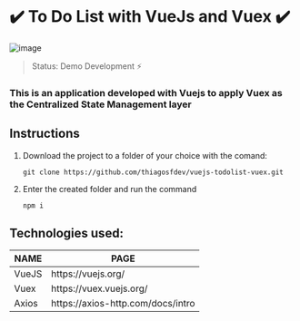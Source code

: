 <h1>✔️ To Do List with VueJs and Vuex ✔️</h1>

![image](https://user-images.githubusercontent.com/75589689/130104165-3d53e241-3e4c-4ea0-b7e7-393ecb877f95.png)

> Status: Demo Development ⚡

### This is an application developed with Vuejs to apply Vuex as the Centralized State Management layer

## Instructions

1. Download the project to a folder of your choice with the comand:

   ```git clone https://github.com/thiagosfdev/vuejs-todolist-vuex.git```

1. Enter the created folder and run the command 

   ```npm i```

## Technologies used:

<table>
  <thead>
    <th>NAME</th>
    <th>PAGE</th>
  </thead>
  <tbody>
    <tr>
      <td>VueJS</td>
      <td>https://vuejs.org/</td>
    </tr>
    <tr>
      <td>Vuex</td>
      <td>https://vuex.vuejs.org/</td>
    </tr>
    <tr>
      <td>Axios</td>
      <td>https://axios-http.com/docs/intro</td>
    </tr>
  </tbody>
</table>
